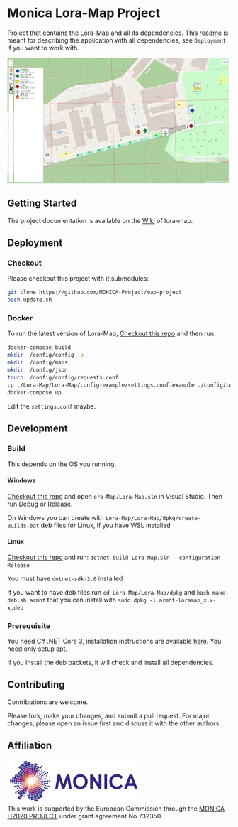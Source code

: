 # Monica Lora-Map Project
<!-- Short description of the project. -->

Project that contains the Lora-Map and all its dependencies. This readme is meant for describing the application with all dependencies, see `Deployment` if you want to work with.

<!-- A teaser figure may be added here. It is best to keep the figure small (<500KB) and in the same repo -->
![Preview](https://raw.githubusercontent.com/MONICA-Project/lora-map/v1.2.10/Lora-Map.jpg)

## Getting Started
<!-- Instruction to make the project up and running. -->

The project documentation is available on the [Wiki](https://github.com/MONICA-Project/lora-map/wiki) of lora-map.

## Deployment
<!-- Deployment/Installation instructions. If this is software library, change this section to "Usage" and give usage examples -->

### Checkout
Please checkout this project with it submodules:
```bash
git clone https://github.com/MONICA-Project/map-project
bash update.sh 
```

### Docker
To run the latest version of Lora-Map, [Checkout this repo](#Checkout) and then run:
```bash
docker-compose build
mkdir ./config/config -p
mkdir ./config/maps
mkdir ./config/json
touch ./config/config/requests.conf
cp ./Lora-Map/Lora-Map/config-example/settings.conf.example ./config/config/settings.conf
docker-compose up
```
Edit the `settings.conf` maybe.

## Development
<!-- Developer instructions. -->

### Build

This depends on the OS you running.

#### Windows

[Checkout this repo](#Checkout) and open `ora-Map/Lora-Map.sln` in Visual Studio. Then run Debug or Release.

On Windows you can create with `Lora-Map/Lora-Map/dpkg/create-Builds.bat` deb files for Linux, if you have WSL installed

#### Linux

[Checkout this repo](#Checkout) and run: `dotnet build Lora-Map.sln --configuration Release`

You must have `dotnet-sdk-3.0` installed

If you want to have deb files run `cd Lora-Map/Lora-Map/dpkg` and `bash make-deb.sh armhf` that you can install with `sudo dpkg -i armhf-loramap_x.x-x.deb`

### Prerequisite

You need C# .NET Core 3, installation instructions are available [here](https://docs.microsoft.com/en-us/dotnet/core/install/linux-package-manager-debian10). You need only setup apt.

If you install the deb packets, it will check and install all dependencies.

## Contributing
Contributions are welcome. 

Please fork, make your changes, and submit a pull request. For major changes, please open an issue first and discuss it with the other authors.

## Affiliation
![MONICA](https://github.com/MONICA-Project/template/raw/master/monica.png)  
This work is supported by the European Commission through the [MONICA H2020 PROJECT](https://www.monica-project.eu) under grant agreement No 732350.